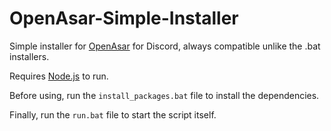 # OpenAsar-Simple-Installer
Simple installer for [OpenAsar](https://openasar.dev/) for Discord, always compatible unlike the .bat installers.

Requires [Node.js](https://nodejs.org/en/) to run.

Before using, run the `install_packages.bat` file to install the dependencies.

Finally, run the `run.bat` file to start the script itself.
